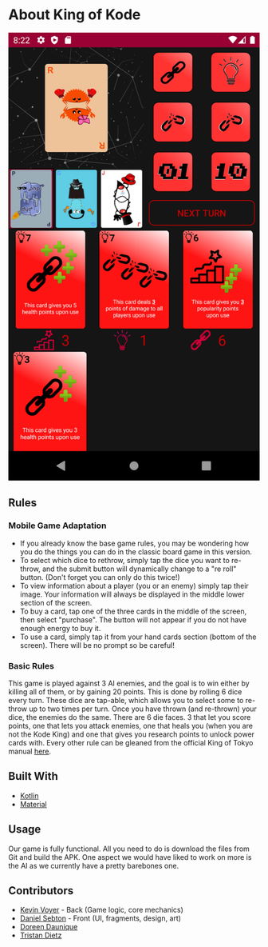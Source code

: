 <!-- PROJECT LOGO -->

# About King of Kode

![our app in action][game-screenshot]

## Rules

### Mobile Game Adaptation

* If you already know the base game rules, you may be wondering how you do the things you can do in the classic board game in this version.
* To select which dice to rethrow, simply tap the dice you want to re-throw, and the submit button will dynamically change to a "re roll" button.
(Don't forget you can only do this twice!)
* To view information about a player (you or an enemy) simply tap their image. Your information will always be displayed in the middle lower section of the screen.
* To buy a card, tap one of the three cards in the middle of the screen, then select "purchase". The button will not appear if you do not have enough energy to buy it.
* To use a card, simply tap it from your hand cards section (bottom of the screen). There will be no prompt so be careful!

### Basic Rules

This game is played against 3 AI enemies, and the goal is to win either by killing all of them, or by gaining 20 points.
This is done by rolling 6 dice every turn.
These dice are tap-able, which allows you to select some to re-throw up to two times per turn.
Once you have thrown (and re-thrown) your dice, the enemies do the same.
There are 6 die faces. 3 that let you score points, one that lets you attack enemies, one that heals you (when you are not the Kode King) and one that gives you research points to unlock power cards with.
Every other rule can be gleaned from the official King of Tokyo manual [here](https://www.iello.com/sites/default/files/2016-10/KingOfTokyo_2016_EN_Rules.pdf).

## Built With

* [Kotlin](https://kotlinlang.org/)
* [Material](https://material.io/)

## Usage

Our game is fully functional.
All you need to do is download the files from Git and build the APK.
One aspect we would have liked to work on more is the AI as we currently have a pretty barebones one.

## Contributors

* [Kevin Voyer](https://github.com/kecsou) - Back (Game logic, core mechanics)
* [Daniel Sebton](https://github.com/Allexio) - Front (UI, fragments, design, art)
* [Doreen Daunique](https://github.com/DoreenDaunique)
* [Tristan Dietz](https://github.com/Pyrrha)


[game-screenshot]: app/src/main/res/drawable/game.png
